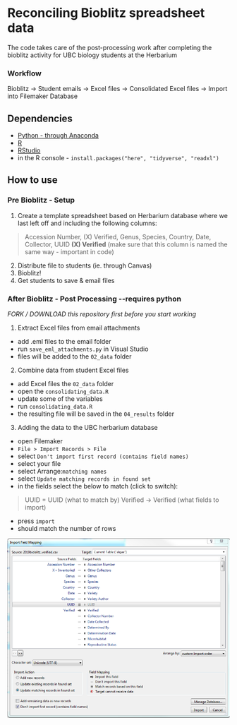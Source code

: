 # Reconciling Bioblitz spreadsheet data
The code takes care of the post-processing work after completing the bioblitz activity for UBC biology students at the Herbarium

### Workflow
Bioblitz -> Student emails -> Excel files -> Consolidated Excel files -> Import into Filemaker Database

## Dependencies
* [Python - through Anaconda](https://datacarpentry.org/2016-05-29-PyCon/install.html)
* [R](https://cran.r-project.org/)
* [RStudio](https://rstudio.com/products/rstudio/download/#download)
* in the R console - `install.packages("here", "tidyverse", "readxl")`

## How to use
### Pre Bioblitz - Setup
1. Create a template spreadsheet based on Herbarium database where we last left off and including the following columns:
> Accession Number,	(X) Verified,	Genus,	Species,	Country,	Date,	Collector,	UUID
> **(X) Verified** (make sure that this column is named the same way - important in code)
2. Distribute file to students (ie. through Canvas)
3. Bioblitz!
4. Get students to save & email files

### After Bioblitz - Post Processing **--requires python**
*FORK / DOWNLOAD this repository first before you start working*

1. Extract Excel files from email attachments
- add .eml files to the email folder
- run `save_eml_attachments.py` in Visual Studio
- files will be added to the `02_data` folder

2. Combine data from student Excel files
- add Excel files the `02_data` folder
- open the `consolidating_data.R`
- update some of the variables
- run `consolidating_data.R`
- the resulting file will be saved in the `04_results` folder

3. Adding the data to the UBC herbarium database
- open Filemaker
- `File > Import Records > File`
- select `Don't import first record (contains field names)`
- select your file
- select Arrange:`matching names`
- select `Update matching records in found set`
- in the fields select the below to match (click to switch): 
> UUID = UUID (what to match by)
> Verified -> Verified (what fields to import)
- press `import`
- should match the number of rows
<img src="https://github.com/laijasmine/bioblitz_2019/blob/master/import_ubcalgae_instructions/import_window.PNG" alt="import" width="600"/>
